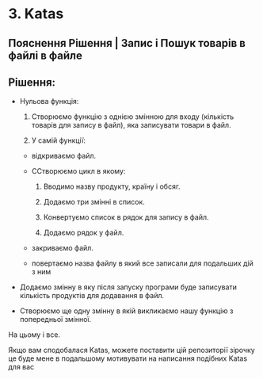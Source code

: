 # 3. Katas

##  Пояснення Рішення | Запис і Пошук товарів в файлі в файле

## Рішення:

- Нульова функція:
  1. Створюємо функцію з однією змінною для входу (кількість товарів для запису в файл), яка записувати товари в файл.

  2. У самій функції:
    - відкриваємо файл.

    - ССтворюємо цикл в якому:

      1. Вводимо назву продукту, країну і обсяг.

      2. Додаємо три змінні в список.

      3. Конвертуємо список в рядок для запису в файл.

      4. Додаємо рядок у файл.

    - закриваємо файл.

    - повертаємо назва файлу в який все записали для подальших дій з ним

- Додаємо змінну в яку після запуску програми буде записувати кількість продуктів для додавання в файл.

- Створюємо ще одну змінну в якій викликаємо нашу функцію з попередньої змінної.

На цьому і все.

Якщо вам сподобалася Katas, можете поставити цій репозиторії зірочку це буде мене в подальшому мотивувати на написання подібних Katas для вас

